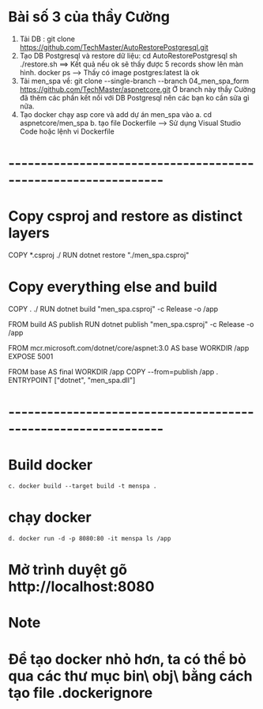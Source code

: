 ﻿# Bài số 3 của thầy Cường
1. Tải DB : 
    git clone https://github.com/TechMaster/AutoRestorePostgresql.git
2. Tạo DB  Postgresql và restore dữ liệu:
    cd AutoRestorePostgresql
    sh ./restore.sh
    ==> Kết quả nếu ok sẽ thấy được 5 records show lên màn hình.
    docker ps --> Thấy có image postgres:latest là ok
2. Tải men_spa về:
    git clone --single-branch --branch 04_men_spa_form https://github.com/TechMaster/aspnetcore.git
    Ở branch này thầy Cường đã thêm các phần kết nối với DB Postgresql nên các bạn ko cần sửa gì nữa.
3. Tạo docker chạy asp core và add dự án men_spa vào
    a. cd aspnetcore/men_spa
    b. tạo file Dockerfile --> Sử dụng Visual Studio Code hoặc lệnh vi Dockerfile

# --------------------------------------------------------------
# Copy csproj and restore as distinct layers
COPY *.csproj ./
RUN dotnet restore "./men_spa.csproj"

# Copy everything else and build
COPY . ./
RUN dotnet build "men_spa.csproj" -c Release -o /app

FROM build AS publish
RUN dotnet publish "men_spa.csproj" -c Release -o /app

FROM mcr.microsoft.com/dotnet/core/aspnet:3.0 AS base
WORKDIR /app
EXPOSE 5001

FROM base AS final
WORKDIR /app
COPY --from=publish /app .
ENTRYPOINT ["dotnet", "men_spa.dll"]
# --------------------------------------------------------------

# Build docker
    c. docker build --target build -t menspa .
# chạy docker
    d. docker run -d -p 8080:80 -it menspa ls /app
# Mở trình duyệt gõ http://localhost:8080

# Note
# Để tạo docker nhỏ hơn, ta có thể bỏ qua các thư mục bin\ obj\ bằng cách tạo file .dockerignore